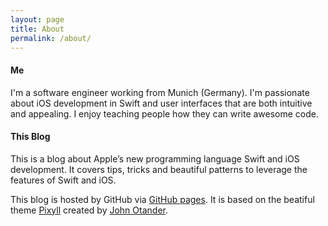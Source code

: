 ```yaml
---
layout: page
title: About
permalink: /about/
---
```


#### Me

I'm a software engineer working from Munich (Germany). I'm passionate about iOS development in Swift and user interfaces that are both intuitive and appealing. I enjoy teaching people how they can write awesome code. 


#### This Blog

This is a blog about Apple’s new programming language Swift and iOS development.
It covers tips, tricks and beautiful patterns to leverage the features of Swift and iOS.

This blog is hosted by GitHub via [GitHub pages](https://pages.github.com). It is based on the beatiful theme [Pixyll](http://pixyll.com) created by [John Otander](http://johnotander.com).